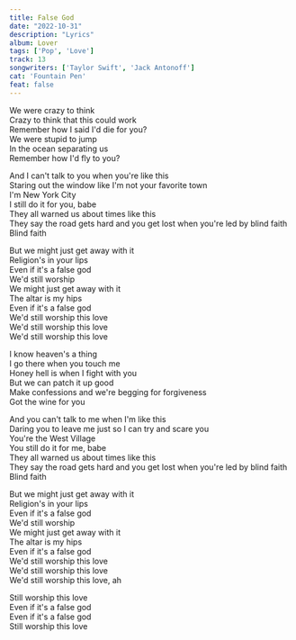 ```yaml
---
title: False God
date: "2022-10-31"
description: "Lyrics"
album: Lover
tags: ['Pop', 'Love']
track: 13
songwriters: ['Taylor Swift', 'Jack Antonoff']
cat: 'Fountain Pen'
feat: false
---
```

<p className="verse-one">
We were crazy to think <br />
Crazy to think that this could work <br />
Remember how I said I'd die for you? <br />
We were stupid to jump <br />
In the ocean separating us <br />
Remember how I'd fly to you? <br />
</p>
<p className="pre-chorus">
And I can't talk to you when you're like this <br />
Staring out the window like I'm not your favorite town <br />
I'm New York City <br />
I still do it for you, babe <br />
They all warned us about times like this <br />
They say the road gets hard and you get lost when you're led by blind faith <br />
Blind faith <br />
</p>
<p className="chorus">
But we might just get away with it <br />
Religion's in your lips <br />
Even if it's a false god <br />
We'd still worship <br />
We might just get away with it <br />
The altar is my hips <br />
Even if it's a false god <br />
We'd still worship this love <br />
We'd still worship this love <br />
We'd still worship this love <br />
</p>
<p className="verse-two">
I know heaven's a thing <br />
I go there when you touch me <br />
Honey hell is when I fight with you <br />
But we can patch it up good <br />
Make confessions and we're begging for forgiveness <br />
Got the wine for you <br />
</p>
<p className="pre-chorus">
And you can't talk to me when I'm like this <br />
Daring you to leave me just so I can try and scare you <br />
You're the West Village <br />
You still do it for me, babe <br />
They all warned us about times like this <br />
They say the road gets hard and you get lost when you're led by blind faith <br />
Blind faith <br />
</p>
<p className="chorus">
But we might just get away with it <br />
Religion's in your lips <br />
Even if it's a false god <br />
We'd still worship <br />
We might just get away with it <br />
The altar is my hips <br />
Even if it's a false god <br />
We'd still worship this love <br />
We'd still worship this love <br />
We'd still worship this love, ah <br />
</p>
<p className="outro">
Still worship this love <br />
Even if it's a false god <br />
Even if it's a false god <br />
Still worship this love <br />
</p>